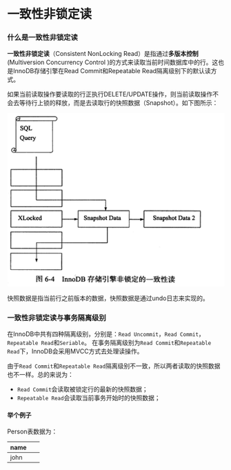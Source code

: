 # 一致性非锁定读

### 什么是一致性非锁定读

**一致性非锁定读**（Consistent NonLocking Read）是指通过**多版本控制**(Multiversion Concurrency Control )的方式来读取当前时间数据库中的行。这也是InnoDB存储引擎在Read Commit和Repeatable Read隔离级别下的默认读方式。

如果当前读取操作要读取的行正执行DELETE/UPDATE操作，则当前读取操作不会去等待行上锁的释放，而是去读取行的快照数据（Snapshot）。如下图所示：

![](images/innodb-mvcc.png)

快照数据是指当前行之前版本的数据，快照数据是通过undo日志来实现的。

### 一致性非锁定读与事务隔离级别

在InnoDB中共有四种隔离级别，分别是：`Read Uncommit`，`Read Commit`，`Repeatable Read`和`Seriable`。 在事务隔离级别为`Read Commit`和`Repeatable Read`下，InnoDB会采用MVCC方式去处理读操作。

由于`Read Commit`和`Repeatable Read`隔离级别不一致，所以两者读取的快照数据也不一样。总的来说为：

* `Read Commit`会读取被锁定行的最新的快照数据；
* `Repeatable Read`会读取当前事务开始时的快照数据；

 #### 举个例子
 
Person表数据为：

| name          |
| ------------- |
| john          | 


